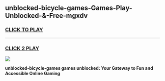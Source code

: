 
## unblocked-bicycle-games-Games-Play-Unblocked-&-Free-mgxdv
<h3>
<a href="https://premium76.site?title=unblocked-bicycle-games&ref=24A">CLICK TO PLAY</a></h3>
<hr>

<h3>
<a href="https://premium76.site?title=unblocked-bicycle-games&ref=24A">CLICK 2 PLAY</a>
  
</h3>

<a href="https://premium76.site?title=unblocked-bicycle-games&ref=24A"><img src="https://clearcache.store/games.png"></a>


**unblocked-bicycle-games games unblocked: Your Gateway to Fun and Accessible Online Gaming**
